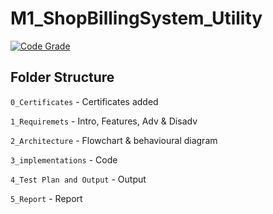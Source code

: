 # M1_ShopBillingSystem_Utility

[![Code Grade](https://api.codiga.io/project/<PROJECT_IDENTIFIER>/score/svg)](https://www.codiga.io)

## Folder Structure

`0_Certificates`                    - Certificates added

`1_Requiremets`                     - Intro, Features, Adv & Disadv

`2_Architecture`                    - Flowchart & behavioural diagram
 
`3_implementations`                 - Code

`4_Test Plan and Output`            - Output

`5_Report`                          - Report
